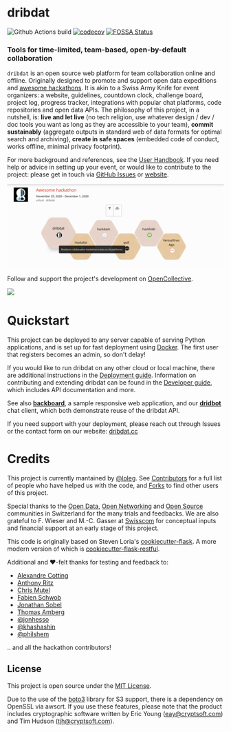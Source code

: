 # dribdat

![Github Actions build](https://github.com/dribdat/dribdat/workflows/build/badge.svg)
[![codecov](https://codecov.io/gh/dribdat/dribdat/branch/main/graph/badge.svg?token=Ccd1vTxRXg)](https://codecov.io/gh/dribdat/dribdat)
[![FOSSA Status](https://app.fossa.com/api/projects/git%2Bgithub.com%2Floleg%2Fdribdat.svg?type=shield)](https://app.fossa.com/projects/git%2Bgithub.com%2Floleg%2Fdribdat?ref=badge_shield)

### Tools for time-limited, team-based, open-by-default collaboration

`dribdat` is an open source web platform for team collaboration online and offline. Originally designed to promote and support open data expeditions and [awesome hackathons](https://github.com/dribdat/awesome-hackathon). It is akin to a Swiss Army Knife for event organizers: a website, guidelines, countdown clock, challenge board, project log, progress tracker, integrations with popular chat platforms, code repositories and open data APIs. The philosophy of this project, in a nutshell, is: **live and let live** (no tech religion, use whatever design / dev / doc tools you want as long as they are accessible to your team), **commit sustainably** (aggregate outputs in standard web of data formats for optimal search and archiving), **create in safe spaces** (embedded code of conduct, works offline, minimal privacy footprint).

For more background and references, see the [User Handbook](https://docs.dribdat.cc/usage/). If you need help or advice in setting up your event, or would like to contribute to the project: please get in touch via [GitHub Issues](https://github.com/dribdat/dribdat/issues) or [website](https://dribdat.cc). 

![Screenshot of dribdat](dribdat/static/img/screenshot_sandbox.png)

Follow and support the project's development on [OpenCollective](https://opencollective.com/dribdat/updates).

<a href="https://opencollective.com/dribdat/donate" target="_blank"><img src="https://opencollective.com/dribdat/donate/button@2x.png?color=blue" width=300 /></a>

# Quickstart

This project can be deployed to any server capable of serving Python applications, and is set up for fast deployment using [Docker](https://github.com/dribdat/dribdat/blob/main/docs/DEPLOY.md#with-docker). The first user that registers becomes an admin, so don't delay! 

If you would like to run dribdat on any other cloud or local machine, there are additional instructions in the [Deployment guide](https://docs.dribdat.cc/deploy/). Information on contributing and extending dribdat can be found in the [Developer guide](https://docs.dribdat.cc/contribute/), which includes API documentation and more.

See also **[backboard](https://github.com/dribdat/backboard)**, a sample responsive web application, and our **[dridbot](https://github.com/dribdat/dridbot)** chat client, which both demonstrate reuse of the dribdat API.

If you need support with your deployment, please reach out through Issues or the contact form on our website: [dribdat.cc](https://dribdat.cc)

# Credits

This project is currently mantained by [@loleg](https://github.com/loleg). See [Contributors](https://github.com/dataletsch/dribdat/graphs/contributors) for a full list of people who have helped us with the code, and [Forks](https://github.com/dataletsch/dribdat/network/members) to find other users of this project.

Special thanks to the [Open Data](https://opendata.ch), [Open Networking](https://opennetworkinfrastructure.org/) and [Open Source](https://dinacon.ch) communities in Switzerland for the many trials and feedbacks. We are also grateful to F. Wieser and M.-C. Gasser at [Swisscom](http://swisscom.com) for conceptual inputs and financial support at an early stage of this project.

This code is originally based on Steven Loria's [cookiecutter-flask](https://github.com/sloria/cookiecutter-flask). A more modern version of which is [cookiecutter-flask-restful](https://github.com/karec/cookiecutter-flask-restful).

Additional and :heart:-felt thanks for testing and feedback to:

- [Alexandre Cotting](https://github.com/Cotting)
- [Anthony Ritz](https://github.com/RitzAnthony)
- [Chris Mutel](https://github.com/cmutel)
- [Fabien Schwob](https://github.com/jibaku)
- [Jonathan Sobel](https://github.com/JonathanSOBEL)
- [Thomas Amberg](https://github.com/tamberg)
- [@jonhesso](https://github.com/jonHESSO)
- [@khashashin](https://github.com/khashashin)
- [@philshem](https://github.com/philshem)

.. and all the hackathon contributors!

## License

This project is open source under the [MIT License](LICENSE).

Due to the use of the [boto3](https://github.com/boto/boto3/) library for S3 support, there is a dependency on OpenSSL via awscrt. If you use these features, please note that the product includes cryptographic software written by Eric Young (eay@cryptsoft.com) and Tim Hudson (tjh@cryptsoft.com).
